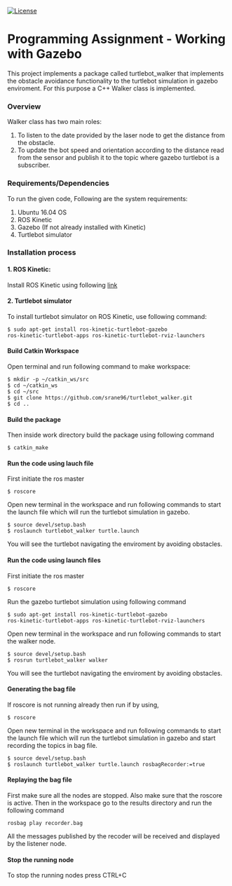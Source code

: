 [![License](https://img.shields.io/badge/License-BSD%203--Clause-blue.svg)](https://opensource.org/licenses/BSD-3-Clause)
# Programming Assignment - Working with Gazebo 
This project implements a package called turtlebot_walker that implements the obstacle avoidance functionality to the turtlebot simulation in gazebo enviroment. For this purpose a C++ Walker class is implemented.
### Overview
Walker class has two main roles:
1. To listen to the date provided by the laser node to get the distance from the obstacle.
2. To update the bot speed and orientation according to the distance read from the sensor and publish it to the topic where
gazebo turtlebot is a subscriber.

### Requirements/Dependencies
To run the given code, Following are the system requirements:
1. Ubuntu 16.04 OS
2. ROS Kinetic
4. Gazebo (If not already installed with Kinetic)
3. Turtlebot simulator

### Installation process
#### 1. ROS Kinetic:
Install ROS Kinetic using following [link](http://wiki.ros.org/ROS/Tutorials/InstallingandConfiguringROSEnvironment)

#### 2. Turtlebot simulator
To install turtlebot simulator on ROS Kinetic, use following command:
```
$ sudo apt-get install ros-kinetic-turtlebot-gazebo 
ros-kinetic-turtlebot-apps ros-kinetic-turtlebot-rviz-launchers
```
#### Build Catkin Workspace
Open terminal and run following command to make workspace:
```
$ mkdir -p ~/catkin_ws/src
$ cd ~/catkin_ws
$ cd ~/src
$ git clone https://github.com/srane96/turtlebot_walker.git
$ cd ..
```

#### Build the package
Then inside work directory build the package using following command
```
$ catkin_make
```

#### Run the code using lauch file
First initiate the ros master
```
$ roscore
```
Open new terminal in the workspace and run following commands to start the launch file which will run the turtlebot simulation in  gazebo.
```
$ source devel/setup.bash
$ roslaunch turtlebot_walker turtle.launch
```
You will see the turtlebot navigating the enviroment by avoiding obstacles.

#### Run the code using launch files
First initiate the ros master
```
$ roscore
```
Run the gazebo turtlebot simulation using following command
```
$ sudo apt-get install ros-kinetic-turtlebot-gazebo 
ros-kinetic-turtlebot-apps ros-kinetic-turtlebot-rviz-launchers
```
Open new terminal in the workspace and run following commands to start the walker node.
```
$ source devel/setup.bash
$ rosrun turtlebot_walker walker
```
You will see the turtlebot navigating the enviroment by avoiding obstacles.

#### Generating the bag file
If roscore is not running already then run if by using,
```
$ roscore
```
Open new terminal in the workspace and run following commands to start the launch file which will run the turtlebot simulation in  gazebo and start recording the topics in bag file.
```
$ source devel/setup.bash
$ roslaunch turtlebot_walker turtle.launch rosbagRecorder:=true
```

#### Replaying the bag file
First make sure all the nodes are stopped. Also make sure that the roscore is active. Then in the workspace go to the results directory and run the following command
```
rosbag play recorder.bag
```
All the messages published by the recoder will be received and displayed by the listener node.

#### Stop the running node
To stop the running nodes press CTRL+C
